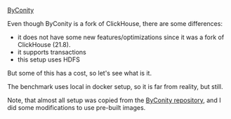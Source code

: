 [ByConity](https://github.com/ByConity/ByConity)

Even though ByConity is a fork of ClickHouse, there are some
differences:

- it does not have some new features/optimizations since it was a fork of
  ClickHouse (21.8).
- it supports transactions
- this setup uses HDFS

But some of this has a cost, so let's see what is it.

The benchmark uses local in docker setup, so it is far from reality, but
still.

Note, that almost all setup was copied from the [ByConity repository](https://github.com/ByConity/ByConity/tree/master/docker/local-deploy),
and I did some modifications to use pre-built images.
